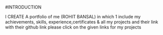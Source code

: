 #INTRODUCTION

I CREATE A portfolio of me (ROHIT BANSAL) in which 1 include my achievements, skills, experience,certificates & all my projects and their link with their github link please click on the given links for my projects
